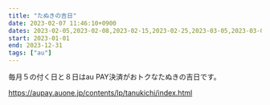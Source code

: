 ```yaml
---
title: "たぬきの吉日"
date: 2023-02-07 11:46:10+0900
dates: 2023-02-05,2023-02-08,2023-02-15,2023-02-25,2023-03-05,2023-03-08,2023-03-15,2023-03-25,2023-04-05,2023-04-08,2023-04-15,2023-04-25
start: 2023-01-01
end: 2023-12-31
tags: ["au"]
---
```


毎月５の付く日と８日はau PAY決済がおトクなたぬきの吉日です。

https://aupay.auone.jp/contents/lp/tanukichi/index.html
